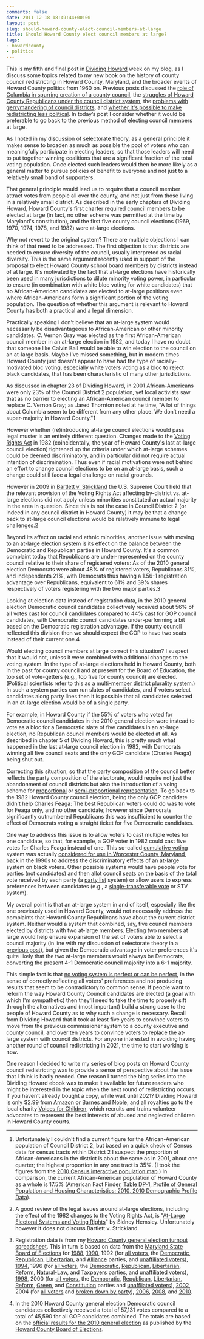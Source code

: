 ```yaml
---
comments: false
date: 2011-12-18 18:49:44+00:00
layout: post
slug: should-howard-county-elect-council-members-at-large
title: Should Howard County elect council members at large?
tags:
- howardcounty
- politics
---
```


This is my fifth and final post in [Dividing Howard](/dividing-howard/) week on my blog, as I discuss some topics related to my new book on the history of county council redistricting in Howard County, Maryland, and the broader events of Howard County politics from 1960 on. Previous posts discussed the [role of Columbia in spurring creation of a county council](/2011/12/11/no-columbia-no-howard-county-council/), the [struggles of Howard County Republicans under the council district system](/2011/12/12/did-the-howard-county-gop-help-dig-its-own-grave/), the [problems with gerrymandering of council districts](/12/13/council-gerrymandering-and-the-howard-county-selectorate/), and [whether it's possible to make redistricting less political](/2011/12/15/can-we-take-the-politics-out-of-howard-county-council-redistricting/). In today’s post I consider whether it would be preferable to go back to the previous method of electing council members at large.

As I noted in my discussion of selectorate theory, as a general principle it makes sense to broaden as much as possible the pool of voters who can meaningfully participate in electing leaders, so that those leaders will need to put together winning coalitions that are a significant fraction of the total voting population. Once elected such leaders would then be more likely as a general matter to pursue policies of benefit to everyone and not just to a relatively small band of supporters.

That general principle would lead us to require that a council member attract votes from people all over the county, and not just from those living in a relatively small district. As described in the early chapters of Dividing Howard, Howard County's first charter required council members to be elected at large (in fact, no other scheme was permitted at the time by Maryland's constitution), and the first five county council elections (1969, 1970, 1974, 1978, and 1982) were at-large elections.

Why not revert to the original system? There are multiple objections I can think of that need to be addressed. The first objection is that districts are needed to ensure diversity of the council, usually interpreted as racial diversity. This is the same argument recently used in support of the proposal to elect Howard County school board members by districts instead of at large. It's motivated by the fact that at-large elections have historically been used in many jurisdictions to dilute minority voting power, in particular to ensure (in combination with white bloc voting for white candidates) that no African-American candidates are elected to at-large positions even where African-Americans form a significant portion of the voting population. The question of whether this argument is relevant to Howard County has both a practical and a legal dimension.

Practically speaking I don't believe that an at-large system would necessarily be disadvantageous to African-American or other minority candidates. C. Vernon Gray was elected as the first African-American council member in an at-large election in 1982, and today I have no doubt that someone like Calvin Ball would be able to win election to the council on an at-large basis. Maybe I've missed something, but in modern times Howard County just doesn't appear to have had the type of racially-motivated bloc voting, especially white voters voting as a bloc to reject black candidates, that has been characteristic of many other jurisdictions.

As discussed in chapter 23 of Dividing Howard, in 2001 African-Americans were only 23% of the Council District 2 population, yet local activists saw that as no barrier to electing an African-American council member to replace C. Vernon Gray; as Jared Thornton noted at he time, "A lot of things about Columbia seem to be different from any other place. We don’t need a super-majority in Howard County."1

However whether (re)introducing at-large council elections would pass legal muster is an entirely different question. Changes made to the [Voting Rights Act](http://en.wikipedia.org/wiki/Voting_Rights_Act) in 1982 (coincidentally, the year of Howard County's last at-large council election) tightened up the criteria under which at-large schemes could be deemed discriminatory, and in particular did not require actual intention of discrimination. Thus even if racial motivations were not behind an effort to change council elections to be on an at-large basis, such a change could still face a legal challenge on racial grounds.

However in 2009 in [Bartlett v. Strickland](http://en.wikipedia.org/wiki/Bartlett_v._Strickland) the U.S. Supreme Court held that the relevant provision of the Voting Rights Act affecting by-district vs. at-large elections did not apply unless minorities constituted an actual majority in the area in question. Since this is not the case in Council District 2 (or indeed in any council district in Howard County) it may be that a change back to at-large council elections would be relatively immune to legal challenges.2

Beyond its affect on racial and ethnic minorities, another issue with moving to an at-large election system is its effect on the balance between the Democratic and Republican parties in Howard County. It's a common complaint today that Republicans are under-represented on the county council relative to their share of registered voters: As of the 2010 general election Democrats were about 48% of registered voters, Republicans 31%, and independents 21%, with Democrats thus having a 1.56-1 registration advantage over Republicans, equivalent to 61% and 39% shares respectively of voters registering with the two major parties.3

Looking at election data instead of registration data, in the 2010 general election Democratic council candidates collectively received about 56% of all votes cast for council candidates compared to 44% cast for GOP council candidates, with Democratic council candidates under-performing a bit based on the Democratic registration advantage. If the county council reflected this division then we should expect the GOP to have two seats instead of their current one.4

Would electing council members at large correct this situation? I suspect that it would not, unless it were combined with additional changes to the voting system. In the type of at-large elections held in Howard County, both in the past for county council and at present for the Board of Education, the top set of vote-getters (e.g., top five for county council) are elected. (Political scientists refer to this as a [multi-member district plurality system](http://www.mtholyoke.edu/acad/polit/damy/BeginnningReading/plurality.htm#atlarge).) In such a system parties can run slates of candidates, and if voters select candidates along party lines then it is possible that all candidates selected in an at-large election would be of a single party.

For example, in Howard County if the 55% of voters who voted for Democratic council candidates in the 2010 general election were instead to vote as a bloc for a Democratic slate of five candidates in an at-large election, no Republican council members would be elected at all. As described in chapter 5 of Dividing Howard, this is pretty much what happened in the last at-large council election in 1982, with Democrats winning all five council seats and the only GOP candidate (Charles Feaga) being shut out.

Correcting this situation, so that the party composition of the council better reflects the party composition of the electorate, would require not just the abandonment of council districts but also the introduction of a voing scheme for [proportional](http://www.mtholyoke.edu/acad/polit/damy/BeginnningReading/PRsystems.htm) or [semi-proportional representation](http://www.mtholyoke.edu/acad/polit/damy/BeginnningReading/semiproportional.htm). To go back to the 1982 Howard County council election, being the only GOP candidate didn't help Charles Feaga: The best Republican voters could do was to vote for Feaga only, and no other candidate; however since Democrats significantly outnumbered Republicans this was insufficient to counter the effect of Democrats voting a straight ticket for five Democratic candidates.

One way to address this issue is to allow voters to cast multiple votes for one candidate, so that, for example, a GOP voter in 1982 could cast five votes for Charles Feaga instead of one. This so-called [cumulative voting](http://www.mtholyoke.edu/acad/polit/damy/BeginnningReading/semiproportional.htm#cumulative) system was actually [considered for use in Worcester County, Maryland](http://articles.baltimoresun.com/1995-01-08/news/1995008038_1_worcester-county-commissioners-cumulative-voting), back in the 1990s to address the discriminatory effects of an at-large system on black voters. Other possible systems would have people vote for parties (not candidates) and then allot council seats on the basis of the total vote received by each party (a [party list](http://www.mtholyoke.edu/acad/polit/damy/BeginnningReading/PRsystems.htm#party) system) or allow users to express preferences between candidates (e.g., a [single-transferable vote](http://www.mtholyoke.edu/acad/polit/damy/BeginnningReading/PRsystems.htm#stv) or STV system).

My overall point is that an at-large system in and of itself, especially like the one previously used in Howard County, would not necessarily address the complaints that Howard County Republicans have about the current district system. Neither would a system that combined, say, five council members elected by districts with two at-large members. Electing two members at large would help ensure expansion of the set of voters able to select a council majority (in line with my discussion of selectorate theory in a [previous post](/12/13/council-gerrymandering-and-the-howard-county-selectorate/)), but given the Democratic advantage in voter preferences it's quite likely that the two at-large members would always be Democrats, converting the present 4-1 Democratic council majority into a 6-1 majority.

This simple fact is that [no voting system is perfect or can be perfect](http://tech.mit.edu/V123/N8/8voting.8n.html), in the sense of correctly reflecting all voters' preferences and not producing results that seem to be contradictory to common sense. If people want to reform the way Howard County Council candidates are elected (a goal with which I'm sympathetic) then they'll need to take the time to properly sift through the alternatives and (most important) build a strong case to the people of Howard County as to why such a change is necessary. Recall from Dividing Howard that it took at least five years to convince voters to move from the previous commissioner system to a county executive and county council, and over ten years to convince voters to replace the at-large system with council districts. For anyone interested in avoiding having another round of council redistricting in 2021, the time to start working is now.

One reason I decided to write my series of blog posts on Howard County council redistricting was to provide a sense of perspective about the issue that I think is badly needed. One reason I turned the blog series into the Dividing Howard ebook was to make it available for future readers who might be interested in the topic when the next round of redistricting occurs. If you haven’t already bought a copy, while wait until 2021? Dividing Howard is only $2.99 from [Amazon](http://www.amazon.com/Dividing-Howard-Redistricting-Maryland-ebook/dp/B006IBW4MW) or [Barnes and Noble](http://www.barnesandnoble.com/w/dividing-howard-frank-hecker/1107873625), and all royalties go to the local charity [Voices for Children](http://voicesforchildren.org/), which recruits and trains volunteer advocates to represent the best interests of abused and neglected children in Howard County courts.



* * *



1. Unfortunately I couldn't find a current figure for the African-American population of Council District 2, but based on a quick check of Census data for census tracts within District 2 I suspect the proportion of African-Americans in the district is about the same as in 2001, about one quarter; the highest proportion in any one tract is 35%. (I took the figures from the [2010 Census interactive population map](http://2010.census.gov/2010census/popmap/).) In comparison, the current African-American population of Howard County as a whole is 17.5% (American Fact Finder, [Table DP-1, Profile of General Population and Housing Characteristics: 2010, 2010 Demographic Profile Data](http://factfinder2.census.gov/faces/tableservices/jsf/pages/productview.xhtml?pid=DEC_10_DP_DPDP1&prodType=table)). 

2. A good review of the legal issues around at-large elections, including the effect of the 1982 changes to the Voting Rights Act, is "[At-Large Electoral Systems and Voting Rights](http://www.mtas.tennessee.edu/Knowledgebase.nsf/0/23E58912098F954885256FFE00648A33)" by Sidney Hemsley. Unfortunately however it does not discuss Bartlett v. Strickland.

3. Registration data is from my [Howard County general election turnout spreadsheet](http://spreadsheets.google.com/ccc?key=0AsbOfsoPgoYPdDdvVEZ4YldZclNMQTVwRmJhcjM0Snc&hl=en). This in turn is based on data from the [Maryland State Board of Elections](http://www.elections.state.md.us/) for [1988](http://www.elections.state.md.us/elections/1988/turnout_1988/general_statewide.html), [1990](http://www.elections.state.md.us/elections/1990/turnout_1990/general_statewide.html), 1992 (for [all voters](http://www.elections.state.md.us/elections/1992/turnout/general_statewide.html), the [Democratic](http://www.elections.state.md.us/elections/1992/turnout/general_democratic.html), [Republican](http://www.elections.state.md.us/elections/1992/turnout/general_republican.html), [Libertarian](http://www.elections.state.md.us/elections/1992/turnout/general_libertarian.html), and [Alliance](http://www.elections.state.md.us/elections/1992/turnout/general_alliance.html) parties, and [unaffiliated voters](http://www.elections.state.md.us/elections/1992/turnout/general_decline.html)), [1994](http://www.elections.state.md.us/elections/1994/turnout_1994/general_statewide.html), 1996 (for [all voters](http://www.elections.state.md.us/elections/1996/turnout/general_statewide.html), the [Democratic](http://www.elections.state.md.us/elections/1996/turnout/general_democratic.html), [Republican](http://www.elections.state.md.us/elections/1996/turnout/general_republican.html), [Libertarian](http://www.elections.state.md.us/elections/1996/turnout/general_libertarian.html), [Reform](http://www.elections.state.md.us/elections/1996/turnout/general_reformparty.html), [Natural-Law](http://www.elections.state.md.us/elections/1996/turnout/general_naturallaw.html), and [Taxpayers](http://www.elections.state.md.us/elections/1996/turnout/general_taxpayer.html) parties, and [unaffiliated voters](http://www.elections.state.md.us/elections/1996/turnout/general_decline.html)), [1998](http://www.elections.state.md.us/elections/1998/turnout_1998/general_statewide.html), 2000 (for [all voters](http://www.elections.state.md.us/elections/2000/turnout/general_statewide.html), the [Democratic](http://www.elections.state.md.us/elections/2000/turnout/general_statewide_democratic.html), [Republican](http://www.elections.state.md.us/elections/2000/turnout/general_statewide_republican.html), [Libertarian](http://www.elections.state.md.us/elections/2000/turnout/general_statewide_libertarian.html), [Reform](http://www.elections.state.md.us/elections/2000/turnout/general_statewide_reform.html), [Green](http://www.elections.state.md.us/elections/2000/turnout/general_statewide_green.html), and [Constitution](http://www.elections.state.md.us/elections/2000/turnout/general_statewide_constitution.html) parties and [unaffliated voters](http://www.elections.state.md.us/elections/2000/turnout/general_statewide_decline.html)), [2002](http://www.elections.state.md.us/elections/2002/turnout/g_statewide.html), 2004 (for [all voters](http://www.elections.state.md.us/elections/2004/general/turnout/turnout1.html) and [broken down by party](http://www.elections.state.md.us/elections/2004/general/turnout/turnout2.html)), [2006](http://www.elections.state.md.us/elections/2006/turnout/general/county_wide.html), [2008](http://www.elections.state.md.us/elections/2008/turnout/general/2008_Presidential_General_Statewide.html), and [2010](http://www.elections.state.md.us/elections/2010/turnout/general/2010_General_Statewide.html).

4. In the 2010 Howard County general election Democratic council candidates collectively received a total of 57,131 votes compared to a total of 45,590 for all GOP candidates combined. The totals are based on the [official results for the 2010 general election](http://www.co.ho.md.us/WorkArea/linkit.aspx?LinkIdentifier=id&ItemID=6442461704&libID=6442461696) as published by the [Howard County Board of Elections](http://www.co.ho.md.us/displayprimary.aspx?id=4294968364).


